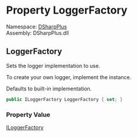 # Property LoggerFactory

Namespace: [DSharpPlus](DSharpPlus.md)  
Assembly: DSharpPlus.dll

## <a id="DSharpPlus_DiscordConfiguration_LoggerFactory"></a>LoggerFactory

<p>Sets the logger implementation to use.</p>
<p>To create your own logger, implement the <xref href="Microsoft.Extensions.Logging.ILoggerFactory" data-throw-if-not-resolved="false"></xref> instance.</p>
<p>Defaults to built-in implementation.</p>

```csharp
public ILoggerFactory LoggerFactory { set; }
```

### Property Value

[ILoggerFactory](https://learn.microsoft.com/dotnet/api/microsoft.extensions.logging.iloggerfactory)

